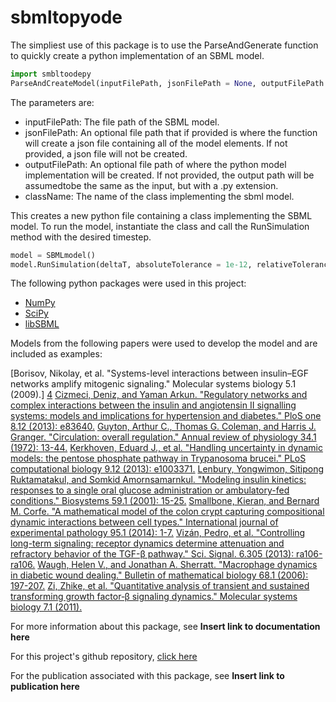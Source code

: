 # sbmltopyode

The simpliest use of this package is to use the ParseAndGenerate function to quickly create a python implementation of an SBML model.

```python
import smbltoodepy
ParseAndCreateModel(inputFilePath, jsonFilePath = None, outputFilePath = None, className = "SBMLmodel")
```

The parameters are:
* inputFilePath: The file path of the SBML model.
* jsonFilePath: An optional file path that if provided is where the function will create a json file containing all of the model elements. If not provided, a json file will not be created.
* outputFilePath: An optional file path of where the python model implementation will be created. If not provided, the output path will be assumedtobe the same as the input, but with a .py extension.
* className: The name of the class implementing the sbml model.


This creates a new python file containing a class implementing the SBML model. 
To run the model, instantiate the class and call the RunSimulation method with the desired timestep.

```python
model = SBMLmodel()
model.RunSimulation(deltaT, absoluteTolerance = 1e-12, relativeTolerance = 1e-6)
```

The following python packages were used in this project:
* [NumPy][1]
* [SciPy][2]
* [libSBML][3]

Models from the following papers were used to develop the model and are included as examples:

[Borisov, Nikolay, et al. "Systems-level interactions between insulin–EGF networks amplify mitogenic signaling." Molecular systems biology 5.1 (2009).] [4]
[Cizmeci, Deniz, and Yaman Arkun. "Regulatory networks and complex interactions between the insulin and angiotensin II signalling systems: models and implications for hypertension and diabetes." PloS one 8.12 (2013): e83640.][5]
[Guyton, Arthur C., Thomas G. Coleman, and Harris J. Granger. "Circulation: overall regulation." Annual review of physiology 34.1 (1972): 13-44.][6]
[Kerkhoven, Eduard J., et al. "Handling uncertainty in dynamic models: the pentose phosphate pathway in Trypanosoma brucei." PLoS computational biology 9.12 (2013): e1003371.][7]
[Lenbury, Yongwimon, Sitipong Ruktamatakul, and Somkid Amornsamarnkul. "Modeling insulin kinetics: responses to a single oral glucose administration or ambulatory-fed conditions." Biosystems 59.1 (2001): 15-25.][8]
[Smallbone, Kieran, and Bernard M. Corfe. "A mathematical model of the colon crypt capturing compositional dynamic interactions between cell types." International journal of experimental pathology 95.1 (2014): 1-7.][9]
[Vizán, Pedro, et al. "Controlling long-term signaling: receptor dynamics determine attenuation and refractory behavior of the TGF-β pathway." Sci. Signal. 6.305 (2013): ra106-ra106.][10]
[Waugh, Helen V., and Jonathan A. Sherratt. "Macrophage dynamics in diabetic wound dealing." Bulletin of mathematical biology 68.1 (2006): 197-207.][11]
[Zi, Zhike, et al. "Quantitative analysis of transient and sustained transforming growth factor‐β signaling dynamics." Molecular systems biology 7.1 (2011).][12]

For more information about this package, see **Insert link to documentation here**

For this project's github repository, [click here](https://github.com/SMRuggiero/sbmltopyode)

For the publication associated with this package, see **Insert link to publication here**

[1]: https://www.numpy.org/ "NumPy"
[2]: https://www.scipy.org/ "SciPy"
[3]: http://sbml.org/Software/libSBML "libSBML"
[4]: https://doi.org/10.1038/msb.2009.19
[5]: https://doi.org/10.1371/journal.pone.0083640
[6]: https://doi.org/10.1146/annurev.ph.34.030172.000305
[7]: https://doi.org/10.1371/journal.pcbi.1003371
[8]: https://doi.org/10.1016/S0303-2647%2800%2900136-2
[9]: https://dx.doi.org/10.1111%2Fiep.12062
[10]: https://doi.org/10.1126/scisignal.2004416 
[11]: https://doi.org/10.1007/s11538-005-9022-3
[12]: https://doi.org/10.1038/msb.2011.22

